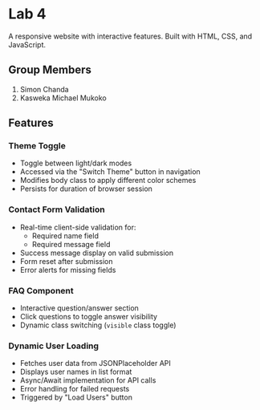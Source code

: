# Lab 4

A responsive website with interactive features. Built with HTML, CSS, and JavaScript.

## Group Members
1. Simon Chanda
2. Kasweka Michael Mukoko

## Features

### Theme Toggle
- Toggle between light/dark modes
- Accessed via the "Switch Theme" button in navigation
- Modifies body class to apply different color schemes
- Persists for duration of browser session

### Contact Form Validation
- Real-time client-side validation for:
  - Required name field
  - Required message field
- Success message display on valid submission
- Form reset after submission
- Error alerts for missing fields

### FAQ Component
- Interactive question/answer section
- Click questions to toggle answer visibility
- Dynamic class switching (`visible` class toggle)

### Dynamic User Loading
- Fetches user data from JSONPlaceholder API
- Displays user names in list format
- Async/Await implementation for API calls
- Error handling for failed requests
- Triggered by "Load Users" button
